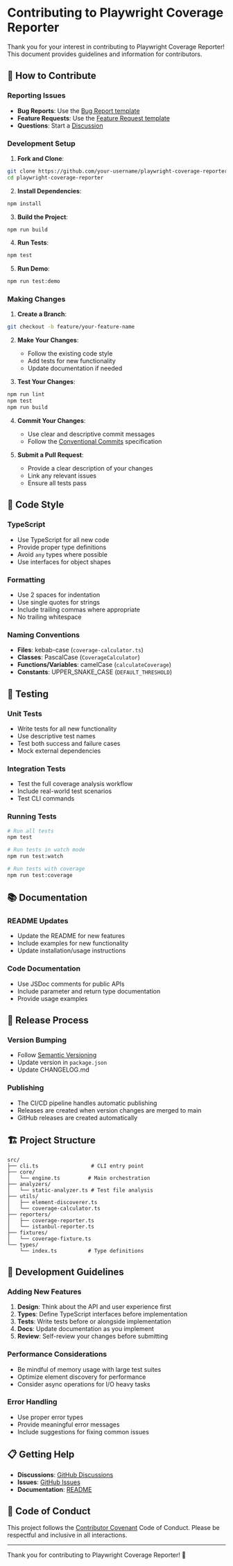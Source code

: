 # Contributing to Playwright Coverage Reporter

Thank you for your interest in contributing to Playwright Coverage Reporter! This document provides guidelines and information for contributors.

## 🤝 How to Contribute

### Reporting Issues

- **Bug Reports**: Use the [Bug Report template](.github/ISSUE_TEMPLATE/bug_report.md)
- **Feature Requests**: Use the [Feature Request template](.github/ISSUE_TEMPLATE/feature_request.md)
- **Questions**: Start a [Discussion](https://github.com/DoomedRamen/playwright-coverage-reporter/discussions)

### Development Setup

1. **Fork and Clone**:
```bash
git clone https://github.com/your-username/playwright-coverage-reporter.git
cd playwright-coverage-reporter
```

2. **Install Dependencies**:
```bash
npm install
```

3. **Build the Project**:
```bash
npm run build
```

4. **Run Tests**:
```bash
npm test
```

5. **Run Demo**:
```bash
npm run test:demo
```

### Making Changes

1. **Create a Branch**:
```bash
git checkout -b feature/your-feature-name
```

2. **Make Your Changes**:
   - Follow the existing code style
   - Add tests for new functionality
   - Update documentation if needed

3. **Test Your Changes**:
```bash
npm run lint
npm test
npm run build
```

4. **Commit Your Changes**:
   - Use clear and descriptive commit messages
   - Follow the [Conventional Commits](https://conventionalcommits.org/) specification

5. **Submit a Pull Request**:
   - Provide a clear description of your changes
   - Link any relevant issues
   - Ensure all tests pass

## 📝 Code Style

### TypeScript

- Use TypeScript for all new code
- Provide proper type definitions
- Avoid `any` types where possible
- Use interfaces for object shapes

### Formatting

- Use 2 spaces for indentation
- Use single quotes for strings
- Include trailing commas where appropriate
- No trailing whitespace

### Naming Conventions

- **Files**: kebab-case (`coverage-calculator.ts`)
- **Classes**: PascalCase (`CoverageCalculator`)
- **Functions/Variables**: camelCase (`calculateCoverage`)
- **Constants**: UPPER_SNAKE_CASE (`DEFAULT_THRESHOLD`)

## 🧪 Testing

### Unit Tests

- Write tests for all new functionality
- Use descriptive test names
- Test both success and failure cases
- Mock external dependencies

### Integration Tests

- Test the full coverage analysis workflow
- Include real-world test scenarios
- Test CLI commands

### Running Tests

```bash
# Run all tests
npm test

# Run tests in watch mode
npm run test:watch

# Run tests with coverage
npm run test:coverage
```

## 📚 Documentation

### README Updates

- Update the README for new features
- Include examples for new functionality
- Update installation/usage instructions

### Code Documentation

- Use JSDoc comments for public APIs
- Include parameter and return type documentation
- Provide usage examples

## 🚀 Release Process

### Version Bumping

- Follow [Semantic Versioning](https://semver.org/)
- Update version in `package.json`
- Update CHANGELOG.md

### Publishing

- The CI/CD pipeline handles automatic publishing
- Releases are created when version changes are merged to main
- GitHub releases are created automatically

## 🏗️ Project Structure

```
src/
├── cli.ts                 # CLI entry point
├── core/
│   └── engine.ts         # Main orchestration
├── analyzers/
│   └── static-analyzer.ts # Test file analysis
├── utils/
│   ├── element-discoverer.ts
│   └── coverage-calculator.ts
├── reporters/
│   ├── coverage-reporter.ts
│   └── istanbul-reporter.ts
├── fixtures/
│   └── coverage-fixture.ts
└── types/
    └── index.ts          # Type definitions
```

## 🔧 Development Guidelines

### Adding New Features

1. **Design**: Think about the API and user experience first
2. **Types**: Define TypeScript interfaces before implementation
3. **Tests**: Write tests before or alongside implementation
4. **Docs**: Update documentation as you implement
5. **Review**: Self-review your changes before submitting

### Performance Considerations

- Be mindful of memory usage with large test suites
- Optimize element discovery for performance
- Consider async operations for I/O heavy tasks

### Error Handling

- Use proper error types
- Provide meaningful error messages
- Include suggestions for fixing common issues

## 📋 Getting Help

- **Discussions**: [GitHub Discussions](https://github.com/DoomedRamen/playwright-coverage-reporter/discussions)
- **Issues**: [GitHub Issues](https://github.com/DoomedRamen/playwright-coverage-reporter/issues)
- **Documentation**: [README](README.md)

## 📜 Code of Conduct

This project follows the [Contributor Covenant](https://www.contributor-covenant.org/) Code of Conduct. Please be respectful and inclusive in all interactions.

---

Thank you for contributing to Playwright Coverage Reporter! 🎉